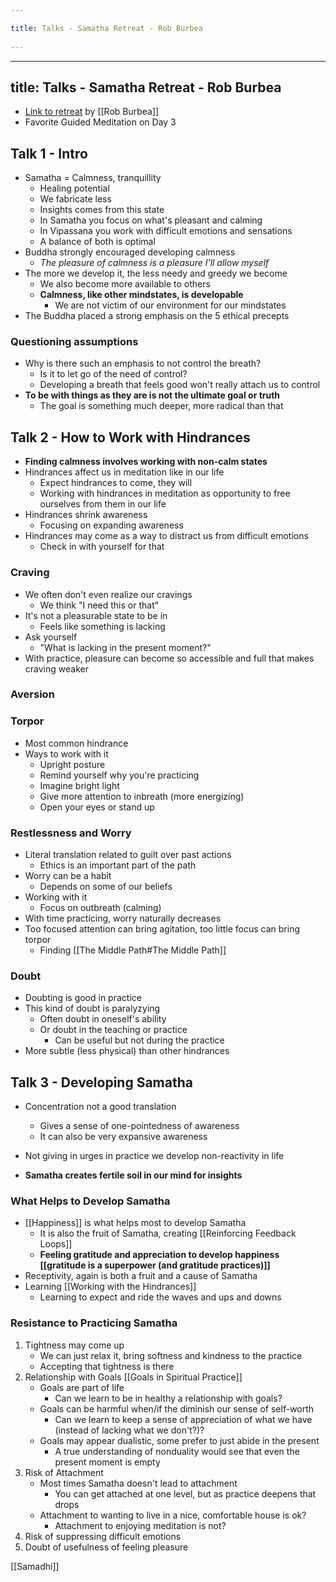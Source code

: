 ```yaml
---
title: Talks - Samatha Retreat - Rob Burbea 
---
```

---
title: Talks - Samatha Retreat - Rob Burbea
---

- [Link to retreat](https://www.dharmaseed.org/retreats/1308) by [[Rob Burbea]]
- Favorite Guided Meditation on Day 3

## Talk 1 - Intro 
- Samatha = Calmness, tranquillity
	- Healing potential
	- We fabricate less
	- Insights comes from this state
	- In Samatha you focus on what's pleasant and calming
	- In Vipassana you work with difficult emotions and sensations
	- A balance of both is optimal 
- Buddha strongly encouraged developing calmness
	- *The pleasure of calmness is a pleasure I'll allow myself*
- The more we develop it, the less needy and greedy we become
	- We also become more available to others
	- **Calmness, like other mindstates, is developable**
		- We are not victim of our environment for our mindstates
- The Buddha placed a strong emphasis on the 5 ethical precepts

### Questioning assumptions
- Why is there such an emphasis to not control the breath?
	- Is it to let go of the need of control?
	- Developing a breath that feels good won't really attach us to control
- **To be with things as they are is not the ultimate goal or truth**
	- The goal is something much deeper, more radical than that

## Talk 2 - How to Work with Hindrances
- **Finding calmness involves working with non-calm states**
- Hindrances affect us in meditation like in our life
	- Expect hindrances to come, they will
	- Working with hindrances in meditation as opportunity to free ourselves from them in our life
- Hindrances shrink awareness
	- Focusing on expanding awareness
- Hindrances may come as a way to distract us from difficult emotions
	- Check in with yourself for that

### Craving
- We often don't even realize our cravings
	- We think "I need this or that"
- It's not a pleasurable state to be in
	- Feels like something is lacking
- Ask yourself
	- "What is lacking in the present moment?"
- With practice, pleasure can become so accessible and full that makes craving weaker

### Aversion

### Torpor
- Most common hindrance
- Ways to work with it
	- Upright posture
	- Remind yourself why you're practicing
	- Imagine bright light
	- Give more attention to inbreath (more energizing)
	- Open your eyes or stand up

### Restlessness and Worry
- Literal translation related to guilt over past actions
	- Ethics is an important part of the path
- Worry can be a habit
	- Depends on some of our beliefs
- Working with it
	- Focus on outbreath (calming)
- With time practicing, worry naturally decreases
- Too focused attention can bring agitation, too little focus can bring torpor
	- Finding [[The Middle Path#The Middle Path]]

### Doubt
- Doubting is good in practice
- This kind of doubt is paralyzying
	- Often doubt in oneself's ability
	- Or doubt in the teaching or practice
		- Can be useful	but not during the practice
- More subtle (less physical) than other hindrances

## Talk 3 - Developing Samatha
- Concentration not a good translation
	- Gives a sense of one-pointedness of awareness
	- It can also be very expansive awareness

- Not giving in urges in practice we develop non-reactivity in life
- **Samatha creates fertile soil in our mind for insights**

### What Helps to Develop Samatha
- [[Happiness]] is what helps most to develop Samatha
	- It is also the fruit of Samatha, creating [[Reinforcing Feedback Loops]]
	- **Feeling gratitude and appreciation to develop happiness [[gratitude is a superpower (and gratitude practices)]]**
- Receptivity, again is both a fruit and a cause of Samatha
- Learning [[Working with the Hindrances]]
	- Learning to expect and ride the waves and ups and downs

### Resistance to Practicing Samatha
1. Tightness may come up
	- We can just relax it, bring softness and kindness to the practice
	- Accepting that tightness is there  
2. Relationship with Goals [[Goals in Spiritual Practice]]
	- Goals are part of life
		- Can we learn to be in healthy a relationship with goals? 
	- Goals can be harmful when/if the diminish our sense of self-worth
		- Can we learn to keep a sense of appreciation of what we have (instead of lacking what we don't?)?
	- Goals may appear dualistic, some prefer to just abide in the present
		- A true understanding of nonduality would see that even the present moment is empty
3. Risk of Attachment
	-  Most times Samatha doesn't lead to attachment
		-  You can get attached at one level, but as practice deepens that drops
	-  Attachment to wanting to live in a nice, comfortable house is ok?
		-  Attachment to enjoying meditation is not?
4. Risk of suppressing difficult emotions
5. Doubt of usefulness of feeling pleasure

[[Samadhi]]
